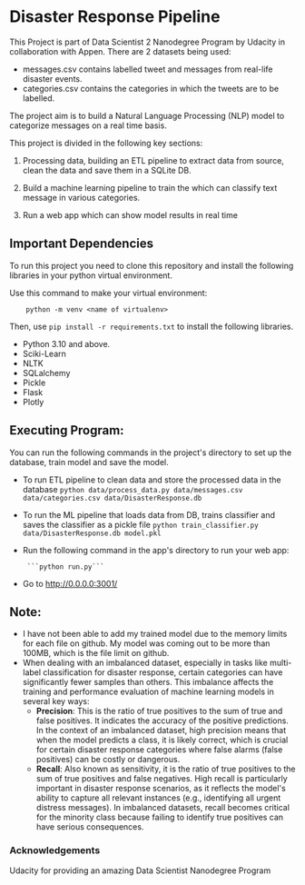 
# Disaster Response Pipeline

This Project is part of Data Scientist 2 Nanodegree Program by Udacity in collaboration with Appen. There are 2 datasets being used: 
- messages.csv contains labelled tweet and messages from   real-life disaster events. 
- categories.csv contains the categories in which the tweets are to be labelled.

The project aim is to build a Natural Language Processing (NLP) model to categorize messages on a real time basis.

This project is divided in the following key sections:

1. Processing data, building an ETL pipeline to extract data from source, clean the data and save them in a SQLite DB.

2. Build a machine learning pipeline to train the which can classify text message in various categories.

3. Run a web app which can show model results in real time

## Important Dependencies
To run this project you need to clone this repository and install the following libraries in your python virtual environment.

Use this command to make your virtual environment:
```
    python -m venv <name of virtualenv>
```
Then, use ```pip install -r requirements.txt``` to install the following libraries.

- Python 3.10 and above.
- Sciki-Learn
- NLTK
- SQLalchemy
- Pickle
-  Flask
- Plotly

## Executing Program:
You can run the following commands in the project's directory to set up the database, train model and save the model.

- To run ETL pipeline to clean data and store the processed data in the database
  ```python data/process_data.py data/messages.csv data/categories.csv data/DisasterResponse.db```
- To run the ML pipeline that loads data from DB, trains classifier and saves the classifier as a pickle file ```python train_classifier.py data/DisasterResponse.db model.pkl```
- Run the following command in the app's directory to run your web app:
    
       ```python run.py```

- Go to http://0.0.0.0:3001/

## Note:
- I have not been able to add my trained model due to the memory limits for each file on github. My model was coming out to be more than 100MB, which is the file limit on github.
- When dealing with an imbalanced dataset, especially in tasks like multi-label classification for disaster response, certain categories can have significantly fewer samples than others. This imbalance affects the training and performance evaluation of machine learning models in several key ways:
    - **Precision**: This is the ratio of true positives to the sum of true and false positives. It indicates the accuracy of the positive predictions. In the context of an imbalanced dataset, high precision means that when the model predicts a class, it is likely correct, which is crucial for certain disaster response categories where false alarms (false positives) can be costly or dangerous.
    -  **Recall**: Also known as sensitivity, it is the ratio of true positives to the sum of true positives and false negatives. High recall is particularly important in disaster response scenarios, as it reflects the model's ability to capture all relevant instances (e.g., identifying all urgent distress messages). In imbalanced datasets, recall becomes critical for the minority class because failing to identify true positives can have serious consequences.

### Acknowledgements
Udacity for providing an amazing Data Scientist Nanodegree Program
